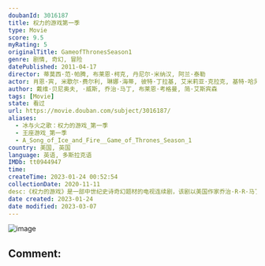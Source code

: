 ```yaml
---
doubanId: 3016187
title: 权力的游戏第一季
type: Movie
score: 9.5
myRating: 5
originalTitle: GameofThronesSeason1
genre: 剧情, 奇幻, 冒险
datePublished: 2011-04-17
director: 蒂莫西·范·帕腾, 布莱恩·柯克, 丹尼尔·米纳汉, 阿兰·泰勒
actor: 肖恩·宾, 米歇尔·费尔利, 琳娜·海蒂, 彼特·丁拉基, 艾米莉亚·克拉克, 基特·哈灵顿, 苏菲·特纳, 麦茜·威廉姆斯, 尼古拉·科斯特, 伊恩·格雷, 约翰·布莱德利, 伊恩·怀特, 侬索·阿诺斯, 爱丽塔·阿察丽娅, 大卫·布拉德利, 约瑟夫·阿尔京, 阿特·帕金森, 伊莱耶斯·加贝尔, 埃罗斯·维拉霍斯, 马克·路易斯·琼斯, 卡鲁姆·瓦尔里, 海蒂·罗曼诺娃, 米尔托斯·耶罗勒曼, 阿米拉·加扎拉, 艾米·理查森, 杰佛逊·豪尔, undefined, undefined, 马克·斯坦利, 伊恩·比蒂, 利诺·法希奥利, 欧文·蒂尔, 史蒂夫·布朗特, 伊恩·麦克尔希尼, 格辛·安东尼, 杰森·莫玛, 马克·阿蒂, 詹姆斯·科兹莫, 娜塔丽·特纳, 理查德·麦登, 查尔斯·丹斯, 罗恩·多纳基, 伊萨克·亨普斯特德, 哈里·劳埃德, 艾丹·吉伦, 埃斯梅·比安科, 阿尔菲·艾伦, 罗姗妮·麦琪, 罗伊·麦克凯恩, 杰罗姆·弗林, 朱利安·格洛弗, 皮特·沃恩, 康勒斯·希尔, 凯特·迪基, 柯南·史蒂文斯, 菲恩·琼斯, 尤金·西蒙, 杰米·西弗斯, 约瑟夫·戴浦西, 埃蒙·埃利奥特, 约瑟夫·马勒, 西贝尔·凯基莉, 唐纳德·桑普特, 克莱夫·曼特尔, 杰克·格里森
author: 戴维·贝尼奥夫, ·威斯, 乔治·马丁, 布莱恩·考格曼, 简·艾斯宾森
tags: [Movie]
state: 看过
url: https://movie.douban.com/subject/3016187/
aliases:
  - 冰与火之歌：权力的游戏_第一季
  - 王座游戏_第一季
  - A_Song_of_Ice_and_Fire__Game_of_Thrones_Season_1
country: 美国, 英国
language: 英语, 多斯拉克语
IMDb: tt0944947
time: 
createTime: 2023-01-24 00:52:54
collectionDate: 2020-11-11
desc:《权力的游戏》是一部中世纪史诗奇幻题材的电视连续剧，该剧以美国作家乔治·R·R·马丁的奇幻巨作《冰与火之歌》七部曲为基础改编创作。故事背景中虚构的世界，分为两片大陆：位于西面的“日落国度”维斯特洛；...
date created: 2023-01-24
date modified: 2023-03-07
---
```


![image](p896064368.jpg)

Comment:
---
